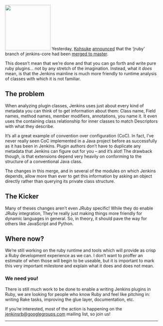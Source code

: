 <img src="http://agentdero.cachefly.net/continuousblog/jruby.png" width="150" /> Yesterday, [Kohsuke](http://twitter.com/kohsukekawa) [announced](http://groups.google.com/group/jenkinsrb/msg/32815b1ea917355d) that the ‘jruby’ branch of jenkins-core had been [merged to master](https://github.com/jenkinsci/jenkins/commit/f6373f7ada14a7914f4ae08b6af4c1b27d343c21).

This doesn’t mean that we’re done and that you can go forth and write pure ruby plugins… not by any stretch of the imagination. Instead, what it _does_ mean, is that the Jenkins mainline is much more friendly to runtime analysis of classes with which it is not familiar.

## The problem

When analyzing plugin classes, Jenkins uses just about every kind of metadata you can think of to get information about them: Class name, Field names, method names, member modifiers, annotations, you name it. It even uses the containing class relationship for inner classes to match Descriptors with what they describe.

It’s all a great example of convention over configuration (CoC). In fact, I’ve never really seen CoC implemented in a Java project before as successfully as it has been in Jenkins. Plugin authors don’t have to duplicate any metadata that Jenkins can figure out for you – and it’s alot! The drawback though, is that extensions depend very heavily on conforming to the structure of a conventional Java class.

The changes in this merge, and in several of the modules on which Jenkins depends, allow more than ever to get this information by asking an object directly rather than querying its private class structure.

## The Kicker

Many of theses changes aren’t even JRuby specific! While they do enable JRuby integration, They’re really just making things more friendly for dynamic languages in general. So, in theory, it should pave the way for others like JavaScript and Python.

## Where now?

We’re still working on the ruby runtime and tools which will provide as crisp a Ruby development experience as we can. I don’t want to proffer an estimate of when those will begin to be useable, but it is important to mark this very important milestone and explain what it does and does not mean.

### We need you!

There is still much work to be done to enable a writing Jenkins plugins in Ruby, we are looking for people who know Ruby and feel like pitching in: writing Rake tasks, improving the glue layer, documentation, etc.

If you’re interested, most of the action is happening on the [jenkinsrb@googlegroups.com](http://groups.google.com/group/jenkinsrb) mailing list, so join us!

---
